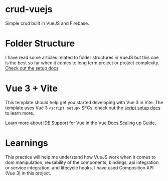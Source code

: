 # crud-vuejs

Simple crud built in VueJS and Firebase.

# Folder Structure 

I have read some articles related to folder structures in VueJS but this one is the best so far when it comes to long term project or project complexity.
[Check out the setup docs](https://simeonnortey.medium.com/how-to-structure-folders-in-your-vue-application-ea3934d56380)

# Vue 3 + Vite

This template should help get you started developing with Vue 3 in Vite. The template uses Vue 3 `<script setup>` SFCs, check out the [script setup docs](https://v3.vuejs.org/api/sfc-script-setup.html#sfc-script-setup) to learn more.

Learn more about IDE Support for Vue in the [Vue Docs Scaling up Guide](https://vuejs.org/guide/scaling-up/tooling.html#ide-support).

# Learnings

 This practice will help me understand how VueJS work when it comes to dom manipulation, reusability of the components, bindings, api integration or service integration,  and lifecycle hooks. I have used Composition API (Vue 3) in this project.